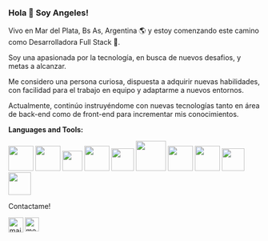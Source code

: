 ### Hola 👋 Soy Angeles!

Vivo en Mar del Plata, Bs As, Argentina 🌎 y estoy comenzando este camino como Desarrolladora Full Stack 🚀. 

Soy una apasionada por la tecnología, en busca de nuevos desafios, y metas a alcanzar.

Me considero una persona curiosa, dispuesta a adquirir nuevas habilidades, con facilidad para el trabajo en equipo y adaptarme a nuevos entornos.

Actualmente, continúo instruyéndome con nuevas tecnologías tanto en área de back-end como de front-end para incrementar mis conocimientos.



**Languages and Tools:**

  <a href="https://www.w3.org/html/"><img src="https://user-images.githubusercontent.com/94530832/200699270-b5270a46-12c0-4f08-8577-3e7c4210efaf.svg" width="50" height="50"></a>
  <a href="https://developer.mozilla.org/es/docs/Web/CSS"><img src="https://brandeps.com/logo-download/C/CSS-3-logo-vector-01.svg" width="50" height="50"></a>
  <a href="https://developer.mozilla.org/en-US/docs/Web/JavaScript"><img src="https://user-images.githubusercontent.com/94530832/200695769-9de77c53-3f20-4e38-bc33-e79e82c38400.svg" width="40" height="40"></a>
  <a href="https://react.com"><img src="https://user-images.githubusercontent.com/94530832/200696499-58a56fa0-9859-419d-8e3b-e694e5a05b5b.svg" width="50" height="50"></a>
  <a href="https://redux.js.org/"><img src="https://brandeps.com/icon-download/R/Redux-icon-vector-02.svg" width="45" height="45"></a>
  <a href="https://nodejs.org/"><img src="https://www.svgrepo.com/show/303658/nodejs-1-logo.svg" width="60" height="60"></a>
  <a href="https://developer.mozilla.org/es/docs/Learn/Server-side/Express_Nodejs/Introduction"><img src="https://assets.website-files.com/61ca3f775a79ec5f87fcf937/6202fcdee5ee8636a145a41b_1234.png" width="50" height="50"></a>
  <a href="https://www.postgresql.org/"><img src="https://user-images.githubusercontent.com/94530832/200699335-74830abc-ad07-4895-819e-553c793023ef.svg" width="50" height="50"></a>
  <a href="https://sequelize.org/docs/v6/getting-started/"><img src="https://brandeps.com/icon-download/S/Sequelize-icon-vector-01.svg" width="45" height="45"></a>
  <a href="https://git-scm.com/"><img src="https://brandeps.com/icon-download/G/Git-icon-vector-06.svg" width="45" height="45"></a>




Contactame!

 <a href="mailto:angelesgallardo.mlg@gmail.com"><img align="left" alt="mail | Gmail" width="30px" src="https://github.com/TheDudeThatCode/TheDudeThatCode/blob/master/Assets/Gmail.svg" /></a>
<a href="https://www.linkedin.com/in/angeles-gallardo-dev/"><img align="left" alt="me | Linkedin" width="28px" src="https://github.com/TheDudeThatCode/TheDudeThatCode/blob/master/Assets/Linkedin.svg" /><a/>




